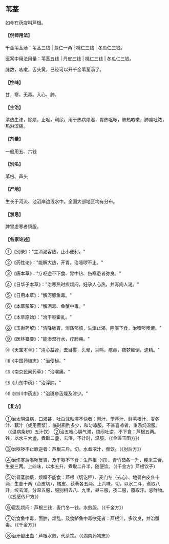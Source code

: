 ## 苇茎

如今在药店叫芦根。

#### 【倪师用法】

千金苇茎汤：苇茎三钱 | 薏仁一两 | 桃仁三钱 | 冬瓜仁三钱。

医案中用法用量：苇茎五钱 | 丹皮三钱 | 桃仁三钱 | 冬瓜仁三钱。

脉数，咳嗽，舌头黄，已经可以开千金苇茎汤了。

#### 【性味】

甘，寒，无毒。入心、肺。

#### 【主治】

清热生津，除烦，止呕，利尿。用于热病烦渴，胃热呕哕，肺热咳嗽，肺痈吐脓，热淋涩痛。

#### 【剂量】

一般用五、六钱

#### 【别名】

苇根、芦头

#### 【产地】

生长于河流、池沼岸边浅水中。全国大部地区均有分布。

#### 【禁忌】

脾胃虚寒者慎服。

#### 【各家论述】

①《别录》："主消渴客热，止小便利。"

②《药性论》："能解大热，开胃。治噎哕不止。"

③《唐本草》："疗呕逆不下食、胃中热、伤寒患者弥良。"

④《日华子本草》："治寒热时疾烦闷，妊孕人心热，并泻痢人渴。"

⑤《日用本草》："解河豚鱼毒。"

⑥《本草蒙筌》："解酒毒、鱼蟹中毒。"

⑦《本草原始》："治干呕霍乱。"

⑧《玉楸药解》："清降肺胃，消荡郁烦，生津止渴，除呕下食，治噎哕懊憹。"

⑨《医林纂要》："能渗湿行水，疗肺痈。"

⑩《天宝本草》："清心益肾，去目雾，头晕，耳鸣，疮毒，夜梦颠倒，遗精。"

⑾《中国药植志》："治便秘。"

⑿《南京民间药草》："治喉痛。"

⒀《山东中药》："治浮肿。"

⒁《四川中药志》："治斑疹舌燥及津少。"

#### 【复方】

①治太阴温病，口渴甚，吐白沫粘滞不快者：梨汁、荸荠汁、鲜苇根汁、麦冬汁、藕汁（或用蔗浆），临时斟酌多少，和匀凉服，不甚喜凉者，重汤炖温服。（《温病条辨》五汁饮）
②治五噎心膈气滞，烦闷吐逆，不下食：芦根五两。锉，以水三大盏，煮取二盏，去滓，不计时，温服。（《金匮玉函方》）

③治呕哕不止厥逆者：芦根三斤。切，水煮浓汁，频饮。（《肘后方》）

④治伤寒后呕哕反胃，及干呕不下食：生芦根（切）、青竹茹各一升，粳米三合，生姜三两。上四味，以水五升，煮取二升半，随便饮。（《千金方》芦根饮子）

⑤治骨蒸肺痿，烦躁不能食：芦根（切讫秤）、麦门冬（去心）、地骨白皮各十两，生姜十两（合皮切），橘皮、茯苓各五两。上六味，切，以水二斗，煮取八升，绞去滓，分温五服，服别相去八、九里，昼三服，夜二服，覆取汗。忌酢物。（《玄感传尸方》）

⑥霍乱烦闷：芦根三钱，麦门冬一钱。水煎服。（《千金方》）

⑦治食鱼中毒，面肿，烦乱，及食鲈鱼中毒欲死者：芦根汁，多饮良，并治蟹毒。（《千金方》）

⑧治牙龈出血：芦根水煎，代茶饮。（《湖南药物志》）